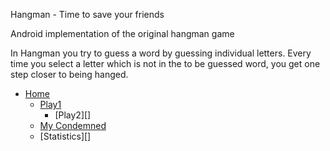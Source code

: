 Hangman - Time to save your friends

Android implementation of the original hangman game

In Hangman you try to guess a word by guessing individual letters. Every time you select a letter which is not in the to be guessed word, you get one step closer to being hanged.

* [Home][]
	* [Play1][]
		* [Play2][]
	* [My Condemned][]
	* [Statistics][]

[Home]: http://google.com/
[Play1]:
[Play2]:
[My Condemned]:
[Statistics]: